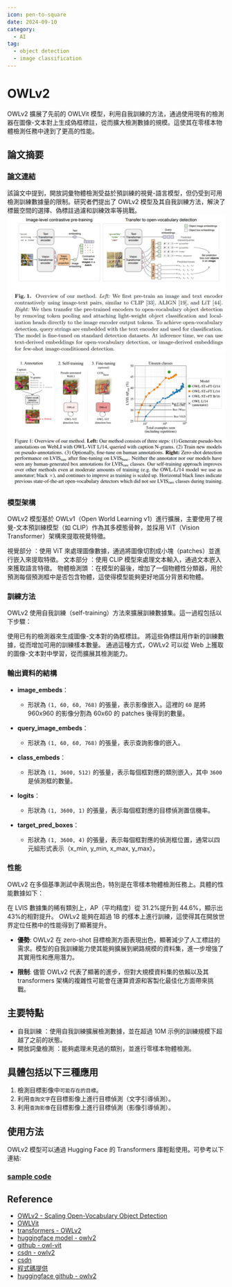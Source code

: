 ```yaml
---
icon: pen-to-square
date: 2024-09-10
category:
  - AI
tag:
  - object detection
  - image classification
---
```


# OWLv2

OWLv2 擴展了先前的 OWLVit 模型，利用自我訓練的方法，通過使用現有的檢測器在圖像-文本對上生成偽框標註，從而擴大檢測數據的規模。這使其在零樣本物體檢測任務中達到了更高的性能。

## 論文摘要

### [論文連結](https://arxiv.org/pdf/2306.09683)

該論文中提到，開放詞彙物體檢測受益於預訓練的視覺-語言模型，但仍受到可用檢測訓練數據量的限制。研究者們提出了 OWLv2 模型及其自我訓練方法，解決了標籤空間的選擇、偽標註過濾和訓練效率等挑戰。
![owl-vit-overview](./images/owl-vit-overview.jpg)
![owlv2-overview](./images/owlv2-overview.jpg)

### 模型架構

OWLv2 模型基於 OWLv1（Open World Learning v1）進行擴展，主要使用了視覺-文本預訓練模型（如 CLIP）作為其多模態骨幹，並採用 ViT（Vision Transformer）架構來提取視覺特徵。

視覺部分 ：使用 ViT 來處理圖像數據，通過將圖像切割成小塊（patches）並進行嵌入來提取特徵。
文本部分 ：使用 CLIP 模型來處理文本輸入，通過文本嵌入來獲取語言特徵。
物體檢測頭 ：在模型的最後，增加了一個物體性分類器，用於預測每個預測框中是否包含物體，這使得模型能夠更好地區分背景和物體。

### 訓練方法

OWLv2 使用自我訓練（self-training）方法來擴展訓練數據集。這一過程包括以下步驟：

使用已有的檢測器來生成圖像-文本對的偽框標註。
將這些偽標註用作新的訓練數據，從而增加可用的訓練樣本數量。
通過這種方式，OWLv2 可以從 Web 上獲取的圖像-文本對中學習，從而擴展其檢測能力。

### 輸出資料的結構

- **image_embeds**：

  - 形狀為 `(1, 60, 60, 768)` 的張量，表示影像嵌入。這裡的 `60` 是將 960x960 的影像分割為 60x60 的 patches 後得到的數量。

- **query_image_embeds**：

  - 形狀為 `(1, 60, 60, 768)` 的張量，表示查詢影像的嵌入。

- **class_embeds**：

  - 形狀為 `(1, 3600, 512)` 的張量，表示每個框對應的類別嵌入，其中 `3600` 是偵測框的數量。

- **logits**：

  - 形狀為 `(1, 3600, 1)` 的張量，表示每個框對應的目標偵測置信機率。

- **target_pred_boxes**：
  - 形狀為 `(1, 3600, 4)` 的張量，表示每個框對應的偵測框位置，通常以四元組形式表示（x_min, y_min, x_max, y_max）。

### 性能

OWLv2 在多個基準測試中表現出色，特別是在零樣本物體檢測任務上。具體的性能數據如下：

在 LVIS 數據集的稀有類別上，AP（平均精度）從 31.2%提升到 44.6%，顯示出 43%的相對提升。
OWLv2 能夠在超過 1B 的樣本上進行訓練，這使得其在開放世界定位任務中的性能得到了顯著提升。

- **優勢**: OWLv2 在 zero-shot 目標檢測方面表現出色，顯著減少了人工標註的需求。模型的自我訓練能力使其能夠擴展到網路規模的資料集，進一步增強了其實用性和應用潛力。

- **限制**: 儘管 OWLv2 代表了顯著的進步，但對大規模資料集的依賴以及其 transformers 架構的複雜性可能會在運算資源和客製化最佳化方面帶來挑戰。

## 主要特點

- 自我訓練 ：使用自我訓練擴展檢測數據，並在超過 10M 示例的訓練規模下超越了之前的狀態。
- 開放詞彙檢測 ：能夠處理未見過的類別，並進行零樣本物體檢測。

## 具體包括以下三種應用

1. 檢測目標影像中`可能存在的目標`。
1. 利用`查詢文字`在目標影像上進行目標偵測（文字引導偵測）。
1. 利用`查詢影像`在目標影像上進行目標偵測（影像引導偵測）。

## 使用方法

OWLv2 模型可以通過 Hugging Face 的 Transformers 庫輕鬆使用。可參考以下連結:

### [sample code](https://github.com/Ayaa17/owl2-object-dection)

## Reference

- [OWLv2 - Scaling Open-Vocabulary Object Detection](https://arxiv.org/pdf/2306.09683)
- [OWLVit](https://arxiv.org/pdf/2205.06230)
- [transformers - OWLv2](https://huggingface.co/docs/transformers/main/en/model_doc/owlv2)
- [huggingface model - owlv2](https://huggingface.co/google/owlv2-base-patch16-ensemble)
- [github - owl-vit](https://github.com/google-research/scenic/tree/main/scenic/projects/owl_vit)
- [csdn - owlv2](https://blog.csdn.net/lanlinjnc/article/details/135530969)
- [csdn](https://blog.csdn.net/wizardforcel/article/details/139897835)
- [程式碼提供](https://huggingface.co/nielsr)
- [huggingface github - owlv2](https://github.com/huggingface/transformers/blob/main/docs/source/en/model_doc/owlv2.md)